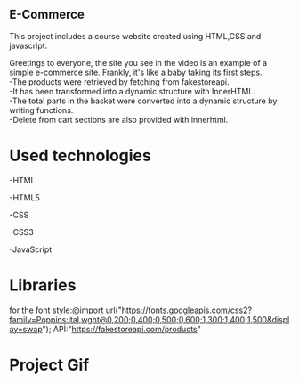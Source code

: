 

<h2>E-Commerce</h2>

This project includes a course website created using HTML,CSS and javascript.

<p>  Greetings to everyone, the site you see in the video is an example of a simple e-commerce site. Frankly, it's like a baby taking its first steps.<br>
-The products were retrieved by fetching from fakestoreapi.<br>
-It has been transformed into a dynamic structure with InnerHTML.<br>
-The total parts in the basket were converted into a dynamic structure by writing functions.<br>
-Delete from cart sections are also provided with innerhtml.</p>


<h1>Used technologies</h1>

 <p>-HTML<p>
  <p>-HTML5 <p>
    <p>-CSS <p>
   <p> -CSS3<p>
  <p>-JavaScript <p>

<h1>Libraries</h1>

for the font style:@import url("https://fonts.googleapis.com/css2?family=Poppins:ital,wght@0,200;0,400;0,500;0,600;1,300;1,400;1,500&display=swap");
APİ:"https://fakestoreapi.com/products"
<h1>Project Gif</h1>

<img src="e-co1.gif" alt="">


